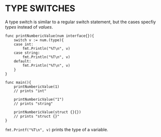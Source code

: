 # TYPE SWITCHES

A type switch is similar to a regular switch statement, but the cases specfiy _types_ instead of _values_.

```
func printNumbericValue(num interface{}){
    switch v := num.(type){
    case int:
        fmt.Println("%T\n", v)
    case string:
        fmt.Println("%T\n", v)
    default:
        fmt.Println("%T\n", v)
    }
}

func main(){
    printNumbericValue(1)
    // prints "int"

    printNumbericValue("1")
    // prints "string"

    printNumbericValue(struct {}{})
    // prints "struct {}"
}
```

`fmt.Printf("%T\n", v)` prints the type of a variable.
